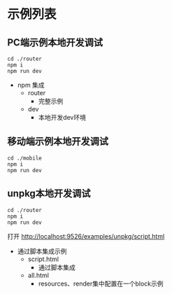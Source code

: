 # 示例列表

## PC端示例本地开发调试
```
cd ./router
npm i
npm run dev
```
- npm 集成
    - router
        - 完整示例
    - dev
        - 本地开发dev环境

## 移动端示例本地开发调试
```
cd ./mobile
npm i
npm run dev
```

## unpkg本地开发调试
```
cd ./router
npm i
npm run dev
```
打开 [http://localhost:9526/examples/unpkg/script.html]()

- 通过脚本集成示例
    - script.html
        - 通过脚本集成
    - all.html
        - resources、render集中配置在一个block示例

